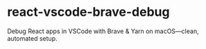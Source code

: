 # react-vscode-brave-debug
Debug React apps in VSCode with Brave &amp; Yarn on macOS—clean, automated setup.
